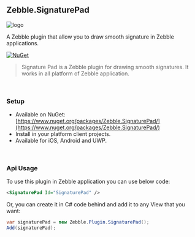 [logo]: https://raw.githubusercontent.com/Geeksltd/Zebble.SignaturePad/master/Shared/NuGet/Icon.png "Zebble.SignaturePad"


## Zebble.SignaturePad

![logo]

A Zebble plugin that allow you to draw smooth signature in Zebble applications.


[![NuGet](https://img.shields.io/nuget/v/Zebble.SignaturePad.svg?label=NuGet)](https://www.nuget.org/packages/Zebble.SignaturePad/)

> Signature Pad is a Zebble plugin for drawing smooth signatures. It works in all platform of Zebble application.

<br>


### Setup
* Available on NuGet: [https://www.nuget.org/packages/Zebble.SignaturePad/](https://www.nuget.org/packages/Zebble.SignaturePad/)
* Install in your platform client projects.
* Available for iOS, Android and UWP.
<br>


### Api Usage

To use this plugin in Zebble application you can use below code:
```xml
<SignaturePad Id="SignaturePad" />
```

Or, you can create it in C# code behind and add it to any View that you want:
```csharp
var signaturePad = new Zebble.Plugin.SignaturePad();
Add(signaturePad);
```